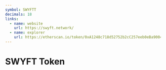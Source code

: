 ```yaml
---
symbol: SWYFTT
decimals: 18
links:
  - name: website
    url: https://swyft.network/
  - name: explorer
    url: https://etherscan.io/token/0xA1248c718d52752b2cC257eeb0eBa900408dAeB8
---
```


# SWYFT Token

